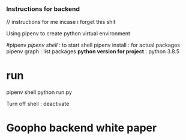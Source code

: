 ### Instructions for backend

// instructions for me incase i forget this shit

Using pipenv to create python virtual environment

#pipenv
*pipenv shell* : to start shell
pipenv install <pacakages> : for actual packages
pipenv graph : list packages 
**python version for project** : python 3.8.5


# run 
pipenv shell 
python run.py

Turn off shell : deactivate



# Goopho backend **white paper**



